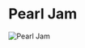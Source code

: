 # Pearl Jam

![Pearl Jam](http://assets.farmhouse.co/publishing/1-shoot-it-yourself/images/pearl-jam-1.jpg)
